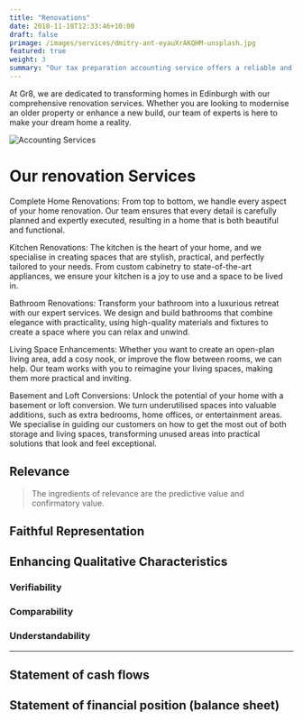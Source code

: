 ```yaml
---
title: "Renovations"
date: 2018-11-18T12:33:46+10:00
draft: false
primage: /images/services/dmitry-ant-eyauXrAKQHM-unsplash.jpg
featured: true
weight: 3
summary: "Our tax preparation accounting service offers a reliable and efficient solution for individuals and businesses seeking expert assistance in managing their tax obligations."
---
```


At Gr8, we are dedicated to transforming homes in Edinburgh with our comprehensive renovation services. Whether you are looking to modernise an older property or enhance a new build, our team of experts is here to make your dream home a reality.

<!--more-->

![Accounting Services](/images/austin-distel-nGc5RT2HmF0-unsplash.jpg)

# Our renovation Services

Complete Home Renovations: From top to bottom, we handle every aspect of your home renovation. Our team ensures that every detail is carefully planned and expertly executed, resulting in a home that is both beautiful and functional.

Kitchen Renovations: The kitchen is the heart of your home, and we specialise in creating spaces that are stylish, practical, and perfectly tailored to your needs. From custom cabinetry to state-of-the-art appliances, we ensure your kitchen is a joy to use and a space to be lived in.

Bathroom Renovations: Transform your bathroom into a luxurious retreat with our expert services. We design and build bathrooms that combine elegance with practicality, using high-quality materials and fixtures to create a space where you can relax and unwind.

Living Space Enhancements: Whether you want to create an open-plan living area, add a cosy nook, or improve the flow between rooms, we can help. Our team works with you to reimagine your living spaces, making them more practical and inviting.

Basement and Loft Conversions: Unlock the potential of your home with a basement or loft conversion. We turn underutilised spaces into valuable additions, such as extra bedrooms, home offices, or entertainment areas. We specialise in guiding our customers on how to get the most out of both storage and living spaces, transforming unused areas into practical solutions that look and feel exceptional.

## Relevance

> The ingredients of relevance are the predictive value and confirmatory value.

## Faithful Representation

## Enhancing Qualitative Characteristics

### Verifiability

### Comparability

### Understandability

---

## Statement of cash flows

## Statement of financial position (balance sheet)

